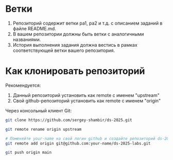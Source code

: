 
# Ветки

1. Репозиторий содержит ветки pa1, pa2 и т.д. с описанием заданий в файле README.md.
2. В вашем репозитории должны быть ветки с аналогичными названиями.
3. История выполнения задания должна вестись в рамках соответствующей ветки вашего репозитория.

# Как клонировать репозиторий

Рекомендуется:

1. Данный репозиторий установить как remote с именем "upstream"
2. Свой github-репозиторий установить как remote с именем "origin"

Через консольный клиент Git:

```bash
git clone https://github.com/sergey-shambir/ds-2025.git

git remote rename origin upstream

# Поменяйте your-name на свой логин github и создайте репозиторий ds-2025-labs
git remote add origin git@github.com:your-name/ds-2025-labs.git

git push origin main
```
